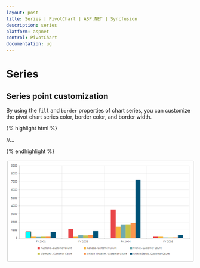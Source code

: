 ```yaml
---
layout: post
title: Series | PivotChart | ASP.NET | Syncfusion
description: series
platform: aspnet
control: PivotChart
documentation: ug
---
```


# Series

## Series point customization

By using the `fill` and `border` properties of chart series, you can customize the pivot chart series color, border color, and border width.

{% highlight html %}

<html xmlns="http://www.w3.org/1999/xhtml">
//...

<body>
    <ej:PivotChart ID="MyPivotChart1" runat="server" Url="/RelationalChartService.svc" ClientIDMode="Static">
        <ClientSideEvents Load="loadTheme" SeriesRendering="onSeriesRenders" />
          <Size Width="100%" Height="460px"></Size>
    </ej:PivotChart>
    <script type="text/javascript">
        function onSeriesRenders(args) {
            this.model.series[0].points[0].fill = "aqua";
            this.model.series[0].points[0].border = {
                color: "black",
                width: 2
            };
        }
    </script>
</body>

</html>

{% endhighlight %}

![Series customization in ASP NET pivot chart control](Series_images/Series_img1.png)